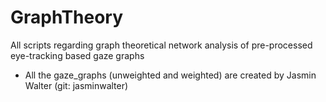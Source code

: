 # GraphTheory
All scripts regarding graph theoretical network analysis of pre-processed eye-tracking based gaze graphs

* All the gaze_graphs (unweighted and weighted) are created by Jasmin Walter (git: jasminwalter)

